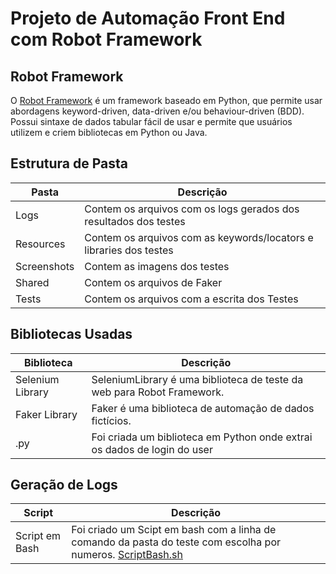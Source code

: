 # Projeto de Automação Front End com Robot Framework #
## Robot Framework
O [Robot Framework](https://robotframework.org/) é um framework baseado em Python, que permite usar abordagens keyword-driven, data-driven e/ou behaviour-driven (BDD). Possui sintaxe de dados tabular fácil de usar e permite que usuários utilizem e criem bibliotecas em Python ou Java.

## Estrutura de Pasta

| Pasta             | Descrição                                                           |
| ----------------- | ----------------------------------------------------------------    |
| Logs              | Contem os arquivos com os logs gerados dos resultados dos testes    |
| Resources         | Contem os arquivos com as keywords/locators e libraries dos testes  |
| Screenshots       | Contem as imagens dos testes                                        |
| Shared            | Contem os arquivos de Faker                                         |
| Tests             | Contem os arquivos com a escrita dos Testes                         |

## Bibliotecas Usadas

| Biblioteca        | Descrição                                                                 |
| ----------------- | --------------------------------------------------------------------------|
| Selenium Library  | SeleniumLibrary é uma biblioteca de teste da web para Robot Framework.    |
| Faker Library     | Faker é uma biblioteca de automação de dados fictícios.                   |
| .py               | Foi criada um biblioteca em Python onde extrai os dados de login do user  |

## Geração de Logs

| Script            | Descrição                                                                                                                                  |
| ----------------- | -------------------------------------------------------------------------------------------------------------------------------------------|
| Script em Bash    | Foi criado um Scipt em bash com a linha de comando da pasta do teste com escolha por numeros. [ScriptBash.sh](./SauceDemo/ScriptBash.sh)   |